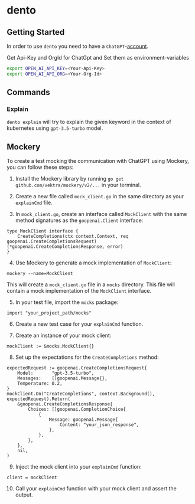 # dento
## Getting Started
In order to use `dento` you need to have a `ChatGPT`-[account](https://chat.openai.com/auth/login).

Get Api-Key and OrgId for ChatGpt and Set them as environment-variables

```bash
export OPEN_AI_API_KEY=<Your-Api-Key>
export OPEN_AI_API_ORG=<Your-Org-Id>
```

## Commands
### Explain
`dento explain` will try to explain the given keyword in the context of kubernetes using `gpt-3.5-turbo` model.


## Mockery
To create a test mocking the communication with ChatGPT using Mockery, you can follow these steps:

1. Install the Mockery library by running `go get github.com/vektra/mockery/v2/...` in your terminal.

2. Create a new file called `mock_client.go` in the same directory as your `explainCmd` file.

3. In `mock_client.go`, create an interface called `MockClient` with the same method signatures as the `goopenai.Client` interface:

```
type MockClient interface {
    CreateCompletions(ctx context.Context, req goopenai.CreateCompletionsRequest) (*goopenai.CreateCompletionsResponse, error)
}
```

4. Use Mockery to generate a mock implementation of `MockClient`:

```
mockery --name=MockClient
```

This will create a `mock_client.go` file in a `mocks` directory. This file will contain a mock implementation of the `MockClient` interface.

5. In your test file, import the `mocks` package:

```
import "your_project_path/mocks"
```

6. Create a new test case for your `explainCmd` function.

7. Create an instance of your mock client:

```
mockClient := &mocks.MockClient{}
```

8. Set up the expectations for the `CreateCompletions` method:

```
expectedRequest := goopenai.CreateCompletionsRequest{
    Model:       "gpt-3.5-turbo",
    Messages:    []goopenai.Message{},
    Temperature: 0.2,
}
mockClient.On("CreateCompletions", context.Background(), expectedRequest).Return(
    &goopenai.CreateCompletionsResponse{
        Choices: []goopenai.CompletionChoice{
            {
                Message: goopenai.Message{
                    Content: "your_json_response",
                },
            },
        },
    },
    nil,
)
```

9. Inject the mock client into your `explainCmd` function:

```
client = mockClient
```

10. Call your `explainCmd` function with your mock client and assert the output.